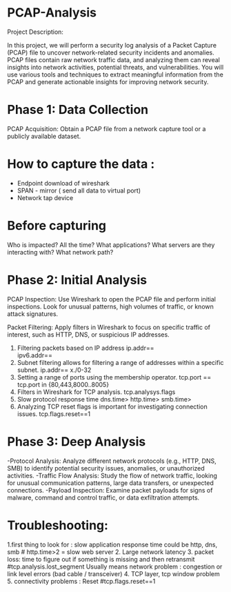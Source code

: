 # PCAP-Analysis

Project Description:

In this project, we will perform a security log analysis of a Packet Capture (PCAP) file to uncover network-related security incidents and anomalies. PCAP files contain raw network traffic data, and analyzing them can reveal insights into network activities, potential threats, and vulnerabilities. You will use various tools and techniques to extract meaningful information from the PCAP and generate actionable insights for improving network security.


# Phase 1: Data Collection
PCAP Acquisition: Obtain a PCAP file from a network capture tool or a publicly available dataset.
# How to capture the data :
- Endpoint download of wireshark
- SPAN - mirror ( send all data to virtual port)
- Network tap device

# Before capturing
Who is impacted?
All the time?
What applications?
What servers are they interacting with?
What network path?

# Phase 2: Initial Analysis

PCAP Inspection: Use Wireshark to open the PCAP file and perform initial inspections. Look for unusual patterns, high volumes of traffic, or known attack signatures.

Packet Filtering: Apply filters in Wireshark to focus on specific traffic of interest, such as HTTP, DNS, or suspicious IP addresses.

1. Filtering packets based on IP address
  ip.addr==    
  ipv6.addr==
2. Subnet filtering allows for filtering a range of addresses within a specific subnet.
  ip.addr== x./0-32    
3. Setting a range of ports using the membership operator.
  tcp.port ==
  tcp.port in {80,443,8000..8005}
5. Filters in Wireshark for TCP analysis.
  tcp.analysys.flags
6. Slow protocol response time
  dns.time>
  http.time>
  smb.time>
7. Analyzing TCP reset flags is important for investigating connection issues.
  tcp.flags.reset==1

# Phase 3: Deep Analysis
-Protocol Analysis: Analyze different network protocols (e.g., HTTP, DNS, SMB) to identify potential security issues, anomalies, or unauthorized activities.
-Traffic Flow Analysis: Study the flow of network traffic, looking for unusual communication patterns, large data transfers, or unexpected connections.
-Payload Inspection: Examine packet payloads for signs of malware, command and control traffic, or data exfiltration attempts.

# Troubleshooting:
1.first thing to look for : slow application response time could be http, dns, smb   # http.time>2 = slow web server
2. Large network latency
3. packet loss: time to figure out if something is missing and then retransmit       #tcp.analysis.lost_segment
Usually means network problem : congestion or link level errors (bad cable / transceiver)
4. TCP layer, tcp window problem
5. connectivity problems : Reset    #tcp.flags.reset==1













